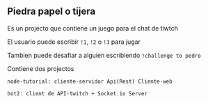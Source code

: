 ## Piedra papel o tijera ##

Es un projecto que contiene un juego para el chat de tiwtch

El usuario puede escribir ``!1``, ``!2`` o ``!3`` para jugar

Tambien puede desafiar a alguien escribiendo ``!challenge to pedro``

Contiene dos projectos

```
node-tutorial: cliente-servidor Api(Rest) Cliente-web
```

```
bot2: client de API-twitch + Socket.io Server
```